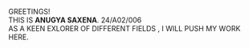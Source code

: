 GREETINGS!<BR>
THIS IS <B>ANUGYA SAXENA</B>. 24/A02/006<BR>
AS A KEEN EXLORER OF DIFFERENT FIELDS , I WILL PUSH MY WORK HERE.

